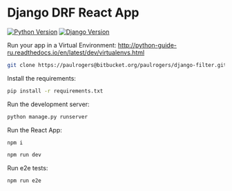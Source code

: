# Django DRF React App

[![Python Version](https://img.shields.io/badge/python-3.6-brightgreen.svg)](https://python.org)
[![Django Version](https://img.shields.io/badge/django-2.2-brightgreen.svg)](https://djangoproject.com)

Run your app in a Virtual Environment: http://python-guide-ru.readthedocs.io/en/latest/dev/virtualenvs.html

```bash
git clone https://paulrogers@bitbucket.org/paulrogers/django-filter.git
```

Install the requirements:

```bash
pip install -r requirements.txt
```

Run the development server:

```bash
python manage.py runserver
```

Run the React App:

```bash
npm i
```

```bash
npm run dev
```

Run e2e tests:

```bash
npm run e2e
```